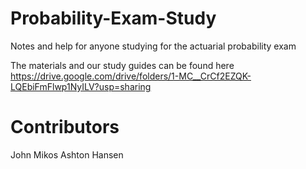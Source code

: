 # Probability-Exam-Study
Notes and help for anyone studying for the actuarial probability exam

The materials and our study guides can be found here
https://drive.google.com/drive/folders/1-MC__CrCf2EZQK-LQEbiFmFlwp1NyILV?usp=sharing

# Contributors
John Mikos
Ashton Hansen
